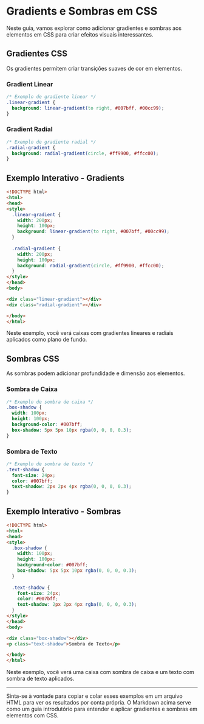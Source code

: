 # Gradients e Sombras em CSS

Neste guia, vamos explorar como adicionar gradientes e sombras aos elementos em CSS para criar efeitos visuais interessantes.

## Gradientes CSS

Os gradientes permitem criar transições suaves de cor em elementos.

### Gradient Linear

```css
/* Exemplo de gradiente linear */
.linear-gradient {
  background: linear-gradient(to right, #007bff, #00cc99);
}
```

### Gradient Radial

```css
/* Exemplo de gradiente radial */
.radial-gradient {
  background: radial-gradient(circle, #ff9900, #ffcc00);
}
```

## Exemplo Interativo - Gradients

```html
<!DOCTYPE html>
<html>
<head>
<style>
  .linear-gradient {
    width: 200px;
    height: 100px;
    background: linear-gradient(to right, #007bff, #00cc99);
  }
  
  .radial-gradient {
    width: 200px;
    height: 100px;
    background: radial-gradient(circle, #ff9900, #ffcc00);
  }
</style>
</head>
<body>

<div class="linear-gradient"></div>
<div class="radial-gradient"></div>

</body>
</html>
```

Neste exemplo, você verá caixas com gradientes lineares e radiais aplicados como plano de fundo.

## Sombras CSS

As sombras podem adicionar profundidade e dimensão aos elementos.

### Sombra de Caixa

```css
/* Exemplo de sombra de caixa */
.box-shadow {
  width: 100px;
  height: 100px;
  background-color: #007bff;
  box-shadow: 5px 5px 10px rgba(0, 0, 0, 0.3);
}
```

### Sombra de Texto

```css
/* Exemplo de sombra de texto */
.text-shadow {
  font-size: 24px;
  color: #007bff;
  text-shadow: 2px 2px 4px rgba(0, 0, 0, 0.3);
}
```

## Exemplo Interativo - Sombras

```html
<!DOCTYPE html>
<html>
<head>
<style>
  .box-shadow {
    width: 100px;
    height: 100px;
    background-color: #007bff;
    box-shadow: 5px 5px 10px rgba(0, 0, 0, 0.3);
  }
  
  .text-shadow {
    font-size: 24px;
    color: #007bff;
    text-shadow: 2px 2px 4px rgba(0, 0, 0, 0.3);
  }
</style>
</head>
<body>

<div class="box-shadow"></div>
<p class="text-shadow">Sombra de Texto</p>

</body>
</html>
```

Neste exemplo, você verá uma caixa com sombra de caixa e um texto com sombra de texto aplicados.

---

Sinta-se à vontade para copiar e colar esses exemplos em um arquivo HTML para ver os resultados por conta própria. O Markdown acima serve como um guia introdutório para entender e aplicar gradientes e sombras em elementos com CSS.
